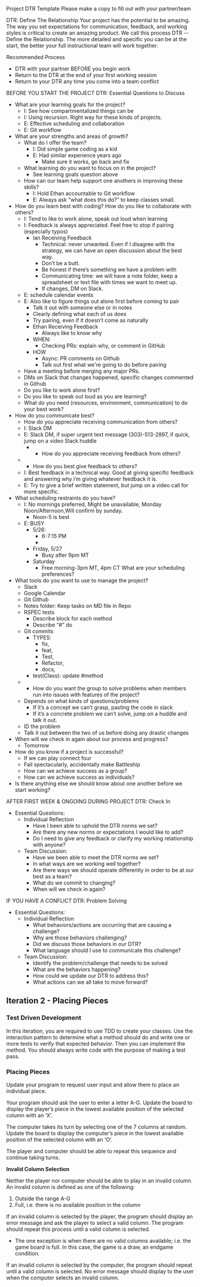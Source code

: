 ﻿Project DTR Template
Please make a copy to fill out with your partner/team


DTR: Define The Relationship
Your project has the potential to be amazing. The way you set expectations for communication, feedback, and working styles is critical to create an amazing product. We call this process DTR -- Define the Relationship. The more detailed and specific you can be at the start, the better your full instructional team will work together. 


Recommended Process
* DTR with your partner BEFORE you begin work
* Return to the DTR at the end of your first working session
* Return to your DTR any time you come into a team conflict


BEFORE YOU START THE PROJECT
DTR: Essential Questions to Discuss 
* What are your learning goals for the project?
   * I: See how compartmentalized things can be
   * I: Using recursion. Right way for these kinds of projects.
   * E: Effective scheduling and collaboration
   * E: Git workflow
* What are your strengths and areas of growth?
   * What do I offer the team?
      * I: Did simple game coding as a kid
      * E: Had similar experience years ago
         * Make sure it works, go back and fix
   * What learning do you want to focus on in the project?
      * See learning goals question above
   *  How can our team help support one anothers in improving these skills?
      * I: Hold Ethan accountable to Git workflow
      * E: Always ask “what does this do?” to keep classes small. 
* How do you learn best with coding? How do you like to collaborate with others?
   * I: Tend to like to work alone, speak out loud when learning
   * I: Feedback is always appreciated. Feel free to stop if pairing (especially typos)
      * Ian Receiving Feedback
         * Technical: never unwanted. Even if I disagree with the strategy, we can have an open discussion about the best way.
         * Don’t be a butt.
         * Be honest if there’s something we have a problem with
         * Communicating time: we will have a note folder, keep a spreadsheet or text file with times we want to meet up.
         * If changes, DM on Slack.
   * E: schedule calendar events
   * E: Also like to  figure things out alone first before coming to pair
      * Talk it out with someone else or in notes
      * Clearly defining what each of us does
      * Try pairing, even if it doesn’t come as naturally
      * Ethan Receiving Feedback
         * Always like to know why
      * WHEN:
         * Checking PRs: explain why, or comment in GitHub
      * HOW
         * Async: PR comments on Github
         * Talk out first what we're going to do before pairing
   * Have a meeting before merging any major PRs.
   * DMs on Slack that changes happened, specific changes commented in Github
   * Do you like to work alone first?
   * Do you like to speak out loud as you are learning?
   * What do you need (resources, environment, communication) to do your best work?
* How do you communicate best?
   * How do you appreciate receiving communication from others?
   * I: Slack DM
   * E: Slack DM, if super urgent text message (303)-513-2897, if quick, jump on a video Slack huddle
      *    * How do you appreciate receiving feedback from others?
   *    * How do you best give feedback to others?
   * I: Best feedback in a technical way. Good at giving specific feedback and answering why i’m giving whatever feedback it is.
   * E: Try to give a brief written statement, but jump on a video call for more specific.
* What scheduling restraints do you have?
   * I: No mornings preferred, Might be unavailable, Monday Noon/Afternoon,Will confirm by sunday.
      * Noon-5 is best
   * E: BUSY
      * 5/26: 
         * 6-7:15 PM
         *  
      * Friday, 5/27
         * Busy after 9pm MT
      * Saturday
         * Free morning-3pm MT, 4pm CT
 What are your scheduling preferences?
* What tools do you want to use to manage the project?
   * Slack
   * Google Calendar
   * Git Github
   * Notes folder: Keep tasks on MD file in Repo
   * RSPEC tests
      * Describe block for each method
      * Describe “#<method>” do
   * Git commits
      * TYPES: 
         * fix, 
         * feat, 
         * Test,
         * Refactor,
         * docs,  
      * test(Class): update #method
   * * How do you want the group to solve problems when members run into issues with features of the project?
   * Depends on what kinds of questions/problems
      * If it’s a concept we can’t grasp, pasting the code in slack
      * If it’s a concrete problem we can’t solve, jump on a huddle and talk it out.
   * ID the problem
   * Talk it out between the two of us before doing any drastic changes
* When will we check in again about our process and progress?
   * Tomorrow
* How do you know if a project is successful? 
   * If we can play connect four
   * Fail spectacularly, accidentally make Battleship
   * How can we achieve success as a group?
   * How can we achieve success as individuals?
* Is there anything else we should know about one another before we start working?








AFTER FIRST WEEK & ONGOING DURING PROJECT
DTR: Check In 
* Essential Questions:
   * Individual Reflection
      * Have I been able to uphold the DTR norms we set? 
      * Are there any new norms or expectations I would like to add?
      * Do I need to give any feedback or clarify my working relationship with anyone?
   * Team Discussion:
      * Have we been able to meet the DTR norms we set?
      * In what ways are we working well together?
      * Are there ways we should operate differently in order to be at our best as a team?
      * What do we commit to changing?
      * When will we check in again?


IF YOU HAVE A CONFLICT
DTR: Problem Solving
* Essential Questions:
   * Individual Reflection
      * What behaviors/actions are occurring that are causing a challenge?
      * Why are those behaviors challenging?  
      * Did we discuss those behaviors in our DTR? 
      * What language should I use to communicate this challenge?
   * Team Discussion:
      * Identify the problem/challenge that needs to be solved
      * What are the behaviors happening? 
      * How could we update our DTR to address this? 
      * What actions can we all take to move forward?


## Iteration 2 - Placing Pieces

### Test Driven Development
In this iteration, you are required to use TDD to create your classes. Use the interaction pattern to determine what a method should do and write one or more tests to verify that expected behavior. Then you can implement the method. You should always write code with the purpose of making a test pass.

### Placing Pieces
Update your program to request user input and allow them to place an individual piece.

Your program should ask the user to enter a letter A-G. Update the board to display the player’s piece in the lowest available position of the selected column with an ‘X’.

The computer takes its turn by selecting one of the 7 columns at random. Update the board to display the computer’s piece in the lowest available position of the selected column with an ‘O’.

The player and computer should be able to repeat this sequence and continue taking turns.

**Invalid Column Selection**

Neither the player nor computer should be able to play in an invalid column. An invalid column is defined as one of the following:

1. Outside the range A-G
1. Full, i.e. there is no available position in the column

If an invalid column is selected by the player, the program should display an error message and ask the player to select a valid column. The program should repeat this process until a valid column is selected.

* The one exception is when there are no valid columns available; i.e. the game board is full. In this case, the game is a draw, an endgame condition.

If an invalid column is selected by the computer, the program should repeat until a valid column is selected. No error message should display to the user when the computer selects an invalid column.